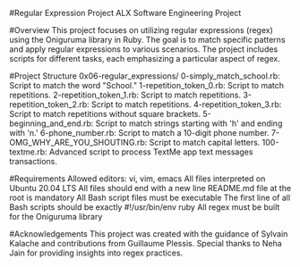 #Regular Expression Project ALX Software Engineering Project

#Overview This project focuses on utilizing regular expressions (regex) using the Oniguruma library in Ruby. The goal is to match specific patterns and apply regular expressions to various scenarios. The project includes scripts for different tasks, each emphasizing a particular aspect of regex.

#Project Structure 0x06-regular_expressions/ 0-simply_match_school.rb: Script to match the word "School." 1-repetition_token_0.rb: Script to match repetitions. 2-repetition_token_1.rb: Script to match repetitions. 3-repetition_token_2.rb: Script to match repetitions. 4-repetition_token_3.rb: Script to match repetitions without square brackets. 5-beginning_and_end.rb: Script to match strings starting with 'h' and ending with 'n.' 6-phone_number.rb: Script to match a 10-digit phone number. 7-OMG_WHY_ARE_YOU_SHOUTING.rb: Script to match capital letters. 100-textme.rb: Advanced script to process TextMe app text messages transactions.

#Requirements Allowed editors: vi, vim, emacs All files interpreted on Ubuntu 20.04 LTS All files should end with a new line README.md file at the root is mandatory All Bash script files must be executable The first line of all Bash scripts should be exactly #!/usr/bin/env ruby All regex must be built for the Oniguruma library

#Acknowledgements This project was created with the guidance of Sylvain Kalache and contributions from Guillaume Plessis. Special thanks to Neha Jain for providing insights into regex practices.
